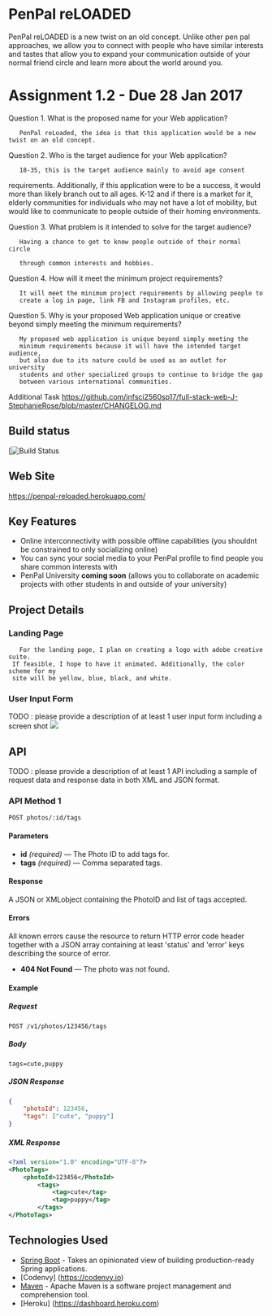 # PenPal reLOADED

PenPal reLOADED is a new twist on an old concept. Unlike other pen pal approaches, we allow you to connect with people who have similar interests and tastes that allow you to expand your communication outside of your normal friend circle and learn more about the world around you. 


# Assignment 1.2 - Due 28 Jan 2017
Question 1. What is the proposed name for your Web application? 

       PenPal reLoaded, the idea is that this application would be a new twist on an old concept.

Question 2. Who is the target audience for your Web application?

       18-35, this is the target audience mainly to avoid age consent 
requirements. Additionally, if this application were to be a success, it 
would more than likely branch out to all ages. K-12 and if there is a market 
for it, elderly communities for individuals who may not have a lot of mobility, 
but would like to communicate to people outside of their homing environments.

Question 3. What problem is it intended to solve for the target audience?

       Having a chance to get to know people outside of their normal circle 
       
       through common interests and hobbies.

Question 4. How will it meet the minimum project requirements?

       It will meet the minimum project requirements by allowing people to 
       create a log in page, link FB and Instagram profiles, etc.

Question 5. Why is your proposed Web application unique or creative beyond 
simply meeting the minimum requirements?

       My proposed web application is unique beyond simply meeting the 
       minimum requirements because it will have the intended target audience, 
       but also due to its nature could be used as an outlet for university 
       students and other specialized groups to continue to bridge the gap 
       between various international communities.

Additional Task
https://github.com/infsci2560sp17/full-stack-web-J-StephanieRose/blob/master/CHANGELOG.md


## Build status

[![Build Status](https://travis-ci.org/infsci2560sp17/full-stack-web-J-StephanieRose.svg?branch=master)


## Web Site

https://penpal-reloaded.herokuapp.com/

## Key Features

* Online interconnectivity with possible offline capabilities (you shouldnt be constrained to only socializing online)
* You can sync your social media to your PenPal profile to find people you share common interests with
* PenPal University **coming soon** (allows you to collaborate on academic projects with other students in and outside of your university)

## Project Details

### Landing Page

       For the landing page, I plan on creating a logo with adobe creative suite.
     If feasible, I hope to have it animated. Additionally, the color scheme for my 
     site will be yellow, blue, black, and white. 
       

### User Input Form

TODO : please provide a description of at least 1 user input form including a screen shot ![](https://.../image.jpg)

## API

TODO : please provide a description of at least 1 API including a sample of request data and response data in both XML and JSON format.

### API Method 1

    POST photos/:id/tags

#### Parameters

- **id** _(required)_ — The Photo ID to add tags for.
- **tags** _(required)_ — Comma separated tags.

#### Response

A JSON or XMLobject containing the PhotoID and list of tags accepted.

#### Errors

All known errors cause the resource to return HTTP error code header together with a JSON array containing at least 'status' and 'error' keys describing the source of error.

- **404 Not Found** — The photo was not found.

#### Example

##### Request

    POST /v1/photos/123456/tags

##### Body

    tags=cute,puppy


##### JSON Response

```json
{
    "photoId": 123456,
    "tags": ["cute", "puppy"]
}
```

##### XML Response

```xml
<?xml version="1.0" encoding="UTF-8"?>
<PhotoTags>
    <photoId>123456</PhotoId>
        <tags>
            <tag>cute</tag>
            <tag>puppy</tag>
        </tags>
</PhotoTags>
```

## Technologies Used

- [Spring Boot](https://projects.spring.io/spring-boot/) - Takes an opinionated view of building production-ready Spring applications.
- [Codenvy] (https://codenvy.io)
- [Maven](https://maven.apache.org/) - Apache Maven is a software project management and comprehension tool.
- [Heroku] (https://dashboard.heroku.com)